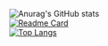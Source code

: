 ![Anurag's GitHub stats](https://github-readme-stats.vercel.app/api?username=npchitman&count_private=true&show_icons=true&theme=calm&hide=contribs,prs,issues)
<br>
[![Readme Card](https://github-readme-stats.vercel.app/api/pin/?username=npchitman&repo=Aphrodite&theme=calm&hide=html,javascript&layout=compact)](https://github.com/anuraghazra/github-readme-stats)
<br>
[![Top Langs](https://github-readme-stats.vercel.app/api/top-langs/?username=npchitman&theme=calm)](https://github.com/anuraghazra/github-readme-stats)

